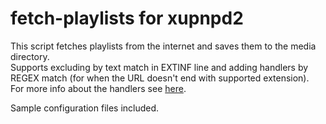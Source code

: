 # fetch-playlists for xupnpd2

This script fetches playlists from the internet and saves them to the media directory.  
Supports excluding by text match in EXTINF line and adding handlers by REGEX match (for when the URL doesn't end with supported extension).  
For more info about the handlers see [here](https://gist.github.com/WolfganP/19da4d736237c86e0c50637b1d124aaa#playlist-structure).

Sample configuration files included.
